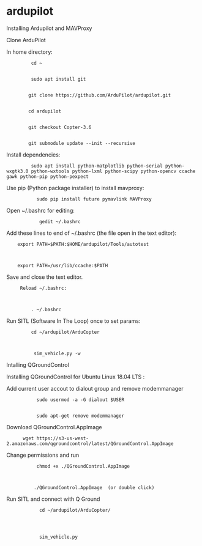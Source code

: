 # ardupilot



Installing Ardupilot and MAVProxy


Clone ArduPilot



In home directory:



             cd ~
            
             
             sudo apt install git 
            
            
            git clone https://github.com/ArduPilot/ardupilot.git
            
            
            cd ardupilot
            
            
            git checkout Copter-3.6
            
            
            git submodule update --init --recursive




Install dependencies:
               
               
             
             
             sudo apt install python-matplotlib python-serial python-wxgtk3.0 python-wxtools python-lxml python-scipy python-opencv ccache gawk python-pip python-pexpect






Use pip (Python package installer) to install mavproxy:



               sudo pip install future pymavlink MAVProxy






Open ~/.bashrc for editing:

             

                gedit ~/.bashrc





Add these lines to end of ~/.bashrc (the file open in the text editor):



        
        
        export PATH=$PATH:$HOME/ardupilot/Tools/autotest
        
        
        
        export PATH=/usr/lib/ccache:$PATH





Save and close the text editor.


         
         
         Reload ~/.bashrc:


             
             . ~/.bashrc





Run SITL (Software In The Loop) once to set params:

 
             
             cd ~/ardupilot/ArduCopter

                   
              
              sim_vehicle.py -w
                   
                   
 
 
 Intalling QGroundControl
 
 

Installing QGroundControl for Ubuntu Linux 18.04 LTS :


Add current user accout to dialout group and remove modemmanager


               
               
               sudo usermod -a -G dialout $USER

               
               sudo apt-get remove modemmanager





Download QGroundControl.AppImage

          
          
          wget https://s3-us-west-2.amazonaws.com/qgroundcontrol/latest/QGroundControl.AppImage






Change permissions and run

               
               
               chmod +x ./QGroundControl.AppImage 

              
              
              ./QGroundControl.AppImage  (or double click)




Run SITL and connect with Q Ground
                
                
                
                cd ~/ardupilot/ArduCopter/
                
                
                
                
                sim_vehicle.py
